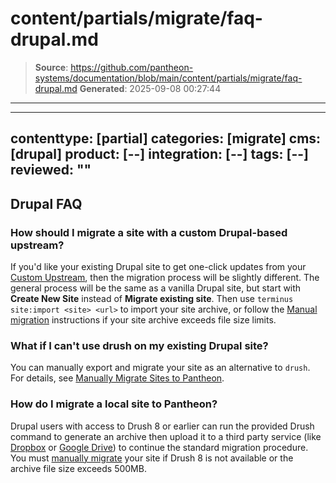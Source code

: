 # content/partials/migrate/faq-drupal.md

> **Source**: https://github.com/pantheon-systems/documentation/blob/main/content/partials/migrate/faq-drupal.md
> **Generated**: 2025-09-08 00:27:44

---

---
contenttype: [partial]
categories: [migrate]
cms: [drupal]
product: [--]
integration: [--]
tags: [--]
reviewed: ""
---

## Drupal FAQ

### How should I migrate a site with a custom Drupal-based upstream?

If you'd like your existing Drupal site to get one-click updates from your [Custom Upstream](/guides/custom-upstream), then the migration process will be slightly different. The general process will be the same as a vanilla Drupal site, but start with **Create New Site** instead of **Migrate existing site**. Then use `terminus site:import <site> <url>` to import your site archive, or follow the [Manual migration](/migrate-manual) instructions if your site archive exceeds file size limits.

### What if I can't use drush on my existing Drupal site?

You can manually export and migrate your site as an alternative to `drush`. For details, see [Manually Migrate Sites to Pantheon](/migrate-manual).

### How do I migrate a local site to Pantheon?

Drupal users with access to Drush 8 or earlier can run the provided Drush command to generate an archive then upload it to a third party service (like [Dropbox](https://www.dropbox.com/) or [Google Drive](https://drive.google.com)) to continue the standard migration procedure. You must [manually migrate](/migrate-manual) your site if Drush 8 is not available or the archive file size exceeds 500MB.
